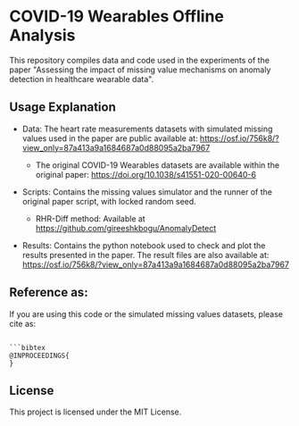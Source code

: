 # COVID-19 Wearables Offline Analysis

This repository compiles data and code used in the experiments of the paper "Assessing the impact of missing value mechanisms on anomaly detection in healthcare wearable data". 

## Usage Explanation

- Data: The heart rate measurements datasets with simulated missing values used in the paper are public available at: https://osf.io/756k8/?view_only=87a413a9a1684687a0d88095a2ba7967
    - The original COVID-19 Wearables datasets are available within the original paper: https://doi.org/10.1038/s41551-020-00640-6

- Scripts: Contains the missing values simulator and the runner of the original paper script, with locked random seed.
    - RHR-Diff method: Available at https://github.com/gireeshkbogu/AnomalyDetect

- Results: Contains the python notebook used to check and plot the results presented in the paper. The result files are also available at: https://osf.io/756k8/?view_only=87a413a9a1684687a0d88095a2ba7967

## Reference as:

If you are using this code or the simulated missing values datasets, please cite as:

<code>
```bibtex
@INPROCEEDINGS{
}
</code>

## License

This project is licensed under the MIT License.